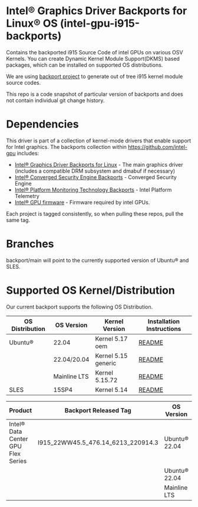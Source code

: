 
#  Intel® Graphics Driver Backports for Linux® OS (intel-gpu-i915-backports)

Contains the backported i915 Source Code of intel GPUs on various OSV Kernels. You can create Dynamic Kernel Module Support(DKMS) based packages, which can be installed on supported OS distributions.

We are using [backport project](https://backports.wiki.kernel.org/index.php/Main_Page) to generate out of tree i915 kernel module source codes.

This repo is a code snapshot of particular version of backports and does not contain individual git change history.

# Dependencies

This driver is part of a collection of kernel-mode drivers that enable support for Intel graphics. The backports collection within https://github.com/intel-gpu includes:

- [Intel® Graphics Driver Backports for Linux](https://github.com/intel-gpu/intel-gpu-i915-backports) - The main graphics driver (includes a compatible DRM subsystem and dmabuf if necessary)
- [Intel® Converged Security Engine Backports](https://github.com/intel-gpu/intel-gpu-cse-backports) - Converged Security Engine
- [Intel® Platform Monitoring Technology Backports](https://github.com/intel-gpu/intel-gpu-pmt-backports/) - Intel Platform Telemetry
- [Intel® GPU firmware](https://github.com/intel-gpu/intel-gpu-firmware) - Firmware required by intel GPUs.

Each project is tagged consistently, so when pulling these repos, pull the same tag.


# Branches
backport/main will point to the currently supported version of Ubuntu® and SLES.


# Supported OS Kernel/Distribution
  Our current backport supports the following OS Distribution.

| OS Distribution | OS Version | Kernel Version  | Installation Instructions |
|---  |---  |---  |--- |
| Ubuntu® | 22.04 | Kernel 5.17 oem | [README](https://github.com/intel-gpu/intel-gpu-i915-backports/blob/backport/main/README_UBUNTU.md) |
| | 22.04/20.04 |  Kernel 5.15 generic | [README](https://github.com/intel-gpu/intel-gpu-i915-backports/blob/backport/main/README_UBUNTU.md) |
| | Mainline LTS |  Kernel 5.15.72 | [README](https://github.com/intel-gpu/intel-gpu-i915-backports/blob/backport/main/README_UBUNTU.md) |
| SLES | 15SP4 | Kernel 5.14 |  [README](https://github.com/intel-gpu/intel-gpu-i915-backports/blob/backport/main/README_SLES.md) |


| Product  | Backport Released Tag|OS Version	 | Kernel Version  | Building | Testing |
|--- |--- |---  |---  |---  |--- |
|Intel® Data Center GPU Flex Series|I915_22WW45.5_476.14_6213_220914.3 |Ubuntu® 22.04 | 5.17.0-1019-oem| Yes |No |
|| | Ubuntu® 22.04 |  5.15.0-50 |Yes |Yes |
| || Mainline LTS |  5.15.72 |Yes |No |

